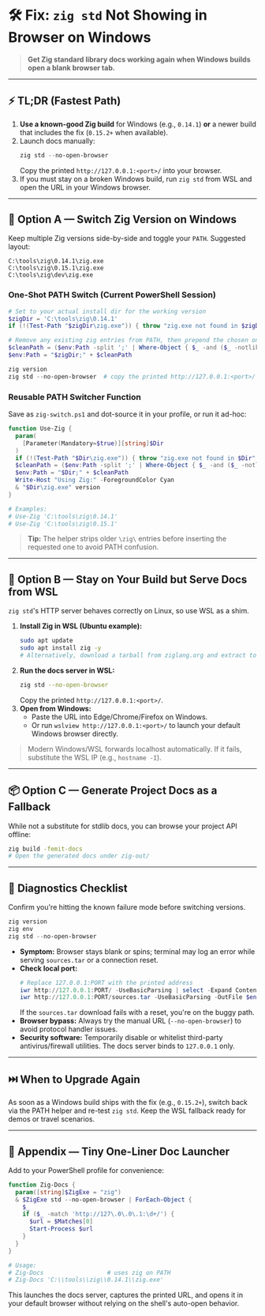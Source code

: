 # 🛠️ Fix: `zig std` Not Showing in Browser on Windows

> **Get Zig standard library docs working again when Windows builds open a blank browser tab.**

---

## ⚡ TL;DR (Fastest Path)

1. **Use a known-good Zig build** for Windows (e.g., `0.14.1`) **or** a newer build that includes the fix (`0.15.2+` when available).
2. Launch docs manually:
   ```powershell
   zig std --no-open-browser
   ```
   Copy the printed `http://127.0.0.1:<port>/` into your browser.
3. If you must stay on a broken Windows build, run `zig std` from WSL and open the URL in your Windows browser.

---

## 🔁 Option A — Switch Zig Version on Windows

Keep multiple Zig versions side-by-side and toggle your `PATH`. Suggested layout:
```
C:\tools\zig\0.14.1\zig.exe
C:\tools\zig\0.15.1\zig.exe
C:\tools\zig\dev\zig.exe
```

### One-Shot PATH Switch (Current PowerShell Session)

```powershell
# Set to your actual install dir for the working version
$zigDir = 'C:\tools\zig\0.14.1'
if (!(Test-Path "$zigDir\zig.exe")) { throw "zig.exe not found in $zigDir" }

# Remove any existing zig entries from PATH, then prepend the chosen one
$cleanPath = ($env:Path -split ';' | Where-Object { $_ -and ($_ -notlike '*\zig\*') }) -join ';'
$env:Path = "$zigDir;" + $cleanPath

zig version
zig std --no-open-browser  # copy the printed http://127.0.0.1:<port>/ into your browser
```

### Reusable PATH Switcher Function

Save as `zig-switch.ps1` and dot-source it in your profile, or run it ad-hoc:

```powershell
function Use-Zig {
  param(
    [Parameter(Mandatory=$true)][string]$Dir
  )
  if (!(Test-Path "$Dir\zig.exe")) { throw "zig.exe not found in $Dir" }
  $cleanPath = ($env:Path -split ';' | Where-Object { $_ -and ($_ -notlike '*\zig\*') }) -join ';'
  $env:Path = "$Dir;" + $cleanPath
  Write-Host "Using Zig:" -ForegroundColor Cyan
  & "$Dir\zig.exe" version
}

# Examples:
# Use-Zig 'C:\tools\zig\0.14.1'
# Use-Zig 'C:\tools\zig\0.15.1'
```

> **Tip:** The helper strips older `\zig\` entries before inserting the requested one to avoid PATH confusion.

---

## 🐧 Option B — Stay on Your Build but Serve Docs from WSL

`zig std`'s HTTP server behaves correctly on Linux, so use WSL as a shim.

1. **Install Zig in WSL (Ubuntu example):**
   ```bash
   sudo apt update
   sudo apt install zig -y
   # Alternatively, download a tarball from ziglang.org and extract to ~/zig
   ```
2. **Run the docs server in WSL:**
   ```bash
   zig std --no-open-browser
   ```
   Copy the printed `http://127.0.0.1:<port>/`.
3. **Open from Windows:**
   - Paste the URL into Edge/Chrome/Firefox on Windows.
   - Or run `wslview http://127.0.0.1:<port>/` to launch your default Windows browser directly.

> Modern Windows/WSL forwards localhost automatically. If it fails, substitute the WSL IP (e.g., `hostname -I`).

---

## 📦 Option C — Generate Project Docs as a Fallback

While not a substitute for stdlib docs, you can browse your project API offline:

```bash
zig build -femit-docs
# Open the generated docs under zig-out/
```

---

## 🧪 Diagnostics Checklist

Confirm you're hitting the known failure mode before switching versions.

```powershell
zig version
zig env
zig std --no-open-browser
```

- **Symptom:** Browser stays blank or spins; terminal may log an error while serving `sources.tar` or a connection reset.
- **Check local port:**
  ```powershell
  # Replace 127.0.0.1:PORT with the printed address
  iwr http://127.0.0.1:PORT/ -UseBasicParsing | select -Expand Content | sls '<title' -SimpleMatch
  iwr http://127.0.0.1:PORT/sources.tar -UseBasicParsing -OutFile $env:TEMP\zig_sources.tar
  ```
  If the `sources.tar` download fails with a reset, you're on the buggy path.
- **Browser bypass:** Always try the manual URL (`--no-open-browser`) to avoid protocol handler issues.
- **Security software:** Temporarily disable or whitelist third-party antivirus/firewall utilities. The docs server binds to `127.0.0.1` only.

---

## ⏭️ When to Upgrade Again

As soon as a Windows build ships with the fix (e.g., `0.15.2+`), switch back via the PATH helper and re-test `zig std`. Keep the WSL fallback ready for demos or travel scenarios.

---

## 🧰 Appendix — Tiny One-Liner Doc Launcher

Add to your PowerShell profile for convenience:

```powershell
function Zig-Docs {
  param([string]$ZigExe = "zig")
  & $ZigExe std --no-open-browser | ForEach-Object {
    $_
    if ($_ -match 'http://127\.0\.0\.1:\d+/') {
      $url = $Matches[0]
      Start-Process $url
    }
  }
}

# Usage:
# Zig-Docs                  # uses zig on PATH
# Zig-Docs 'C:\\tools\\zig\\0.14.1\\zig.exe'
```

This launches the docs server, captures the printed URL, and opens it in your default browser without relying on the shell's auto-open behavior.
